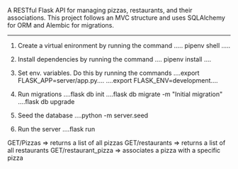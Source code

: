 <!-- PIZZA RESTAURANT API -->

A RESTful Flask API for managing pizzas, restaurants, and their associations. This project follows an MVC structure and uses SQLAlchemy for ORM and Alembic for migrations.

---

<!--TO USE THIS API, DO THE FOLLOWING......  -->

1. Create a virtual enironment by running the command  ..... pipenv shell ..... 

2. Install dependencies by running the command .... pipenv install ....

3. Set env. variables. Do this by running the commands 
    ....export FLASK_APP=server/app.py....
    ....export FLASK_ENV=development....

4. Run migrations 
    ....flask db init
    ....flask db migrate -m "Initial migration"
    ....flask db upgrade

6. Seed the database 
    ....python -m server.seed

7. Run the server
    ....flask run 


 <!-- THE API ENDPOINTS ARE AS FOLLOWS -->

GET/Pizzas => returns a list of all pizzas 
GET/restaurants => returns a list of all restaurants
GET/restaurant_pizza => associates a pizza with a specific pizza 